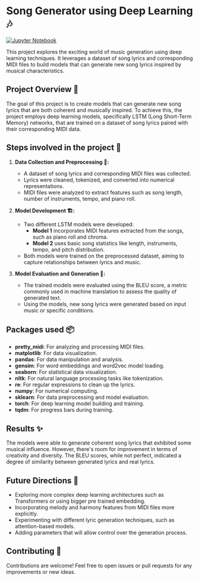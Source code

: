 # Song Generator using Deep Learning 🎶

[![Jupyter Notebook](https://img.shields.io/badge/Notebook-LFW_Siamese.ipynb-orange?logo=jupyter)](https://github.com/shaySitri/LyricsGenerator/blob/main/Lyrics_Generation.ipynb)

This project explores the exciting world of music generation using deep learning techniques. It leverages a dataset of song lyrics and corresponding MIDI files to build models that can generate new song lyrics inspired by musical characteristics.

## Project Overview 🎼

The goal of this project is to create models that can generate new song lyrics that are both coherent and musically inspired. To achieve this, the project employs deep learning models, specifically LSTM (Long Short-Term Memory) networks, that are trained on a dataset of song lyrics paired with their corresponding MIDI data.

## Steps involved in the project 👣

1. **Data Collection and Preprocessing 💽:**
   - A dataset of song lyrics and corresponding MIDI files was collected.
   - Lyrics were cleaned, tokenized, and converted into numerical representations.
   - MIDI files were analyzed to extract features such as song length, number of instruments, tempo, and piano roll.

2. **Model Development 🏗️:**
   - Two different LSTM models were developed:
      - **Model 1** incorporates MIDI features extracted from the songs, such as piano roll and chroma.
      - **Model 2** uses basic song statistics like length, instruments, tempo, and pitch distribution.
   - Both models were trained on the preprocessed dataset, aiming to capture relationships between lyrics and music.

3. **Model Evaluation and Generation 🧪:**
   - The trained models were evaluated using the BLEU score, a metric commonly used in machine translation to assess the quality of generated text.
   - Using the models, new song lyrics were generated based on input music or specific conditions.

## Packages used 📦

- **pretty_midi**: For analyzing and processing MIDI files.
- **matplotlib**: For data visualization.
- **pandas**: For data manipulation and analysis.
- **gensim**: For word embeddings and word2vec model loading.
- **seaborn**: For statistical data visualization.
- **nltk**: For natural language processing tasks like tokenization.
- **re**: For regular expressions to clean up the lyrics.
- **numpy**: For numerical computing.
- **sklearn**: For data preprocessing and model evaluation.
- **torch**: For deep learning model building and training.
- **tqdm**: For progress bars during training.

## Results ✨

The models were able to generate coherent song lyrics that exhibited some musical influence. However, there's room for improvement in terms of creativity and diversity. The BLEU scores, while not perfect, indicated a degree of similarity between generated lyrics and real lyrics.

## Future Directions 🚀

- Exploring more complex deep learning architectures such as Transformers or using bigger pre trained embedding.
- Incorporating melody and harmony features from MIDI files more explicitly.
- Experimenting with different lyric generation techniques, such as attention-based models.
- Adding parameters that will allow control over the generation process.

## Contributing 🤝

Contributions are welcome! Feel free to open issues or pull requests for any improvements or new ideas.
